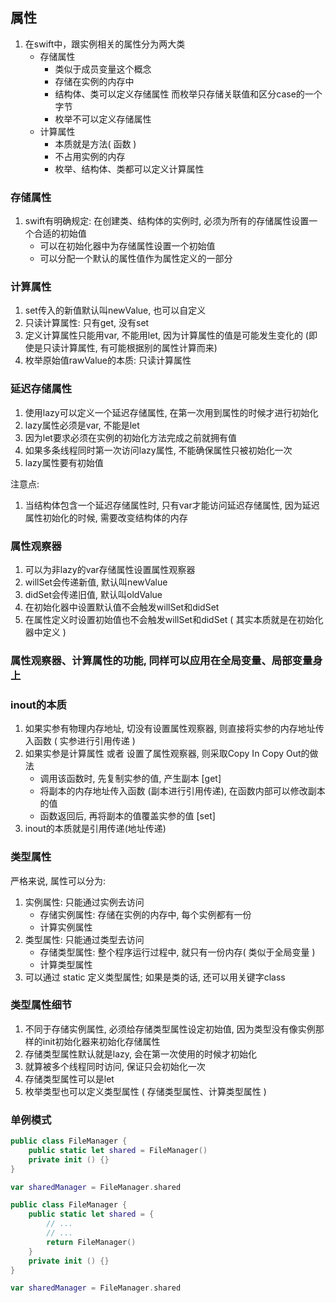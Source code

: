 ## 属性

1. 在swift中，跟实例相关的属性分为两大类
   - 存储属性
     - 类似于成员变量这个概念
     - 存储在实例的内存中
     - 结构体、类可以定义存储属性    而枚举只存储关联值和区分case的一个字节
     - 枚举不可以定义存储属性
   - 计算属性
     - 本质就是方法( 函数 )
     - 不占用实例的内存
     - 枚举、结构体、类都可以定义计算属性

### 存储属性

1. swift有明确规定: 在创建类、结构体的实例时, 必须为所有的存储属性设置一个合适的初始值
   - 可以在初始化器中为存储属性设置一个初始值
   - 可以分配一个默认的属性值作为属性定义的一部分

### 计算属性

1. set传入的新值默认叫newValue, 也可以自定义
2. 只读计算属性: 只有get, 没有set
3. 定义计算属性只能用var, 不能用let, 因为计算属性的值是可能发生变化的 (即使是只读计算属性, 有可能根据别的属性计算而来)
4. 枚举原始值rawValue的本质: 只读计算属性

### 延迟存储属性

1. 使用lazy可以定义一个延迟存储属性, 在第一次用到属性的时候才进行初始化
2. lazy属性必须是var, 不能是let
3. 因为let要求必须在实例的初始化方法完成之前就拥有值
4. 如果多条线程同时第一次访问lazy属性, 不能确保属性只被初始化一次
5. lazy属性要有初始值

注意点:

1. 当结构体包含一个延迟存储属性时, 只有var才能访问延迟存储属性, 因为延迟属性初始化的时候, 需要改变结构体的内存

### 属性观察器

1. 可以为非lazy的var存储属性设置属性观察器
2. willSet会传递新值, 默认叫newValue
3. didSet会传递旧值, 默认叫oldValue
4. 在初始化器中设置默认值不会触发willSet和didSet
5. 在属性定义时设置初始值也不会触发willSet和didSet ( 其实本质就是在初始化器中定义 )

### 属性观察器、计算属性的功能, 同样可以应用在全局变量、局部变量身上

### inout的本质

1. 如果实参有物理内存地址, 切没有设置属性观察器, 则直接将实参的内存地址传入函数 ( 实参进行引用传递 )
2. 如果实参是计算属性 或者 设置了属性观察器, 则采取Copy In Copy Out的做法
   - 调用该函数时, 先复制实参的值, 产生副本 [get]
   - 将副本的内存地址传入函数 (副本进行引用传递), 在函数内部可以修改副本的值
   - 函数返回后, 再将副本的值覆盖实参的值 [set]
3. inout的本质就是引用传递(地址传递)

### 类型属性

严格来说, 属性可以分为:

1. 实例属性: 只能通过实例去访问
   - 存储实例属性: 存储在实例的内存中, 每个实例都有一份
   - 计算实例属性
2. 类型属性: 只能通过类型去访问
   - 存储类型属性: 整个程序运行过程中, 就只有一份内存( 类似于全局变量 )
   - 计算类型属性
3. 可以通过 static 定义类型属性; 如果是类的话, 还可以用关键字class

### 类型属性细节

1. 不同于存储实例属性, 必须给存储类型属性设定初始值, 因为类型没有像实例那样的init初始化器来初始化存储属性
2. 存储类型属性默认就是lazy, 会在第一次使用的时候才初始化
3. 就算被多个线程同时访问, 保证只会初始化一次
4. 存储类型属性可以是let
5. 枚举类型也可以定义类型属性 ( 存储类型属性、计算类型属性 )

### 单例模式

```swift
public class FileManager {
    public static let shared = FileManager()
    private init () {}
}

var sharedManager = FileManager.shared
```

```swift
public class FileManager {
    public static let shared = {
        // ...
        // ...
        return FileManager()
    }
    private init () {}
}

var sharedManager = FileManager.shared
```




